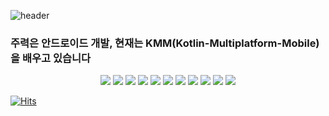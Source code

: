 ![header](https://capsule-render.vercel.app/api?type=rounded&color=timeGradient&text=Welcome+to+Jeong-sg+GitHub!👋&animation=twinkling&fontSize=40&fontAlignY=50&fontAlign=50&height=180)



### 주력은 안드로이드 개발, 현재는 KMM(Kotlin-Multiplatform-Mobile)을 배우고 있습니다

<div align="center">
  <img src="https://img.shields.io/badge/android-3DDC84?style=for-the-badge&logo=android&logoColor=white">
  <img src="https://img.shields.io/badge/jetpackcompose-4285F4?style=for-the-badge&logo=jetpackcompose&logoColor=white">
  <img src="https://img.shields.io/badge/java-007396?style=for-the-badge&logo=openjdk-007396&logoColor=white">
  <img src="https://img.shields.io/badge/kotlin-7F52FF?style=for-the-badge&logo=kotlin&logoColor=white">
  <img src="https://img.shields.io/badge/cplusplus-00599C?style=for-the-badge&logo=cplusplus&logoColor=white">
  <img src="https://img.shields.io/badge/python-3776AB?style=for-the-badge&logo=python&logoColor=white">
  <img src="https://img.shields.io/badge/pytorch-EE4C2C?style=for-the-badge&logo=pytorch&logoColor=white">
  <img src="https://img.shields.io/badge/tensorflow-FF6F00?style=for-the-badge&logo=tensorflow&logoColor=white">
  <img src="https://img.shields.io/badge/scikitlearn-F7931E?style=for-the-badge&logo=scikitlearn&logoColor=white">
  <img src="https://img.shields.io/badge/mysql-4479A1?style=for-the-badge&logo=mysql&logoColor=white">
  <img src="https://img.shields.io/badge/postgresql-4169E1?style=for-the-badge&logo=postgresql&logoColor=white">
</div>

<!--Here are some ideas to get you started:

- 🔭 I’m currently working on ...
- 🌱 I’m currently learning ...
- 👯 I’m looking to collaborate on ...
- 🤔 I’m looking for help with ...
- 💬 Ask me about ...
- 📫 How to reach me: ...
- 😄 Pronouns: ...
- ⚡ Fun fact: ...
-->

[![Hits](https://hits.seeyoufarm.com/api/count/incr/badge.svg?url=https%3A%2F%2Fgithub.com%2Fjsk41755%2Fhit-counter&count_bg=%2379C83D&title_bg=%23555555&icon=android.svg&icon_color=%2335FF00&title=Visitor&edge_flat=false)](https://hits.seeyoufarm.com)
